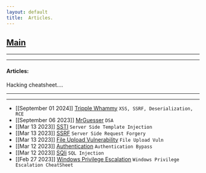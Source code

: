 ```yaml
---
layout: default
title:  Articles.
---
```


<h2 class="menu-header" id="index"><a href="../../index.html">Main</a></h2>
<hr>

* * *
<h4 class="menu-header" id="cyberseclabs">Articles:</h4>
Hacking cheatsheet....
<hr>
<hr>

- [[September 01 2024]] [Tripple Whammy](https://h4ckyou.github.io/posts/articles/posts/tripplewhammy.html) `XSS, SSRF, Deserialization, RCE`
- [[September 06 2023]] [MrGuesser](https://h4ckyou.github.io/posts/articles/posts/mrguesser.html) `DSA`
- [[Mar 13 2023]] [SSTI](https://h4ckyou.github.io/posts/articles/posts/ssti.html) `Server Side Template Injection`
- [[Mar 13 2023]] [SSRF](https://h4ckyou.github.io/posts/articles/posts/ssrf.html) `Server Side Request Forgery`
- [[Mar 13 2023]] [File Upload Vulnerability](https://h4ckyou.github.io/posts/articles/posts/fileupload.html) `File Upload Vuln`
- [[Mar 12 2023]] [Authentication](https://h4ckyou.github.io/posts/articles/posts/authentication.html) `Authentication Bypass`
- [[Mar 12 2023]] [SQli](https://h4ckyou.github.io/posts/articles/posts/sqli.html) `SQL Injection`
- [[Feb 27 2023]] [Windows Privilege Escalation](https://markuched13.github.io/posts/articles/winprivesc_cheatsheet.html) `Windows Privilege Escalation CheatSheet`
